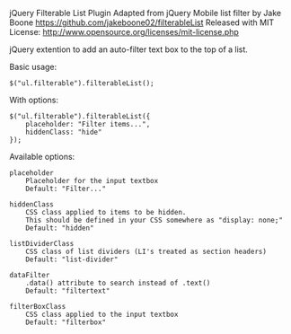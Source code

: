 jQuery Filterable List Plugin
Adapted from jQuery Mobile list filter by Jake Boone
https://github.com/jakeboone02/filterableList
Released with MIT License: http://www.opensource.org/licenses/mit-license.php

jQuery extention to add an auto-filter text box to the top of a list.

Basic usage:

    $("ul.filterable").filterableList();
    
With options:
    
    $("ul.filterable").filterableList({
        placeholder: "Filter items...",
        hiddenClass: "hide"
    });

Available options:

    placeholder
        Placeholder for the input textbox
        Default: "Filter..."

    hiddenClass
        CSS class applied to items to be hidden.
        This should be defined in your CSS somewhere as "display: none;"
        Default: "hidden"

    listDividerClass
        CSS class of list dividers (LI's treated as section headers)
        Default: "list-divider"

    dataFilter
        .data() attribute to search instead of .text()
        Default: "filtertext"

    filterBoxClass
        CSS class applied to the input textbox
        Default: "filterbox"
